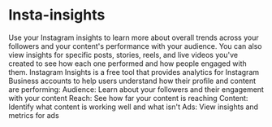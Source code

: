 # Insta-insights
Use your Instagram insights to learn more about overall trends across your followers and your content's performance with your audience. You can also view insights for specific posts, stories, reels, and live videos you've created to see how each one performed and how people engaged with them.
Instagram Insights is a free tool that provides analytics for Instagram Business accounts to help users understand how their profile and content are performing: 
Audience: Learn about your followers and their engagement with your content
Reach: See how far your content is reaching
Content: Identify what content is working well and what isn't
Ads: View insights and metrics for ads
